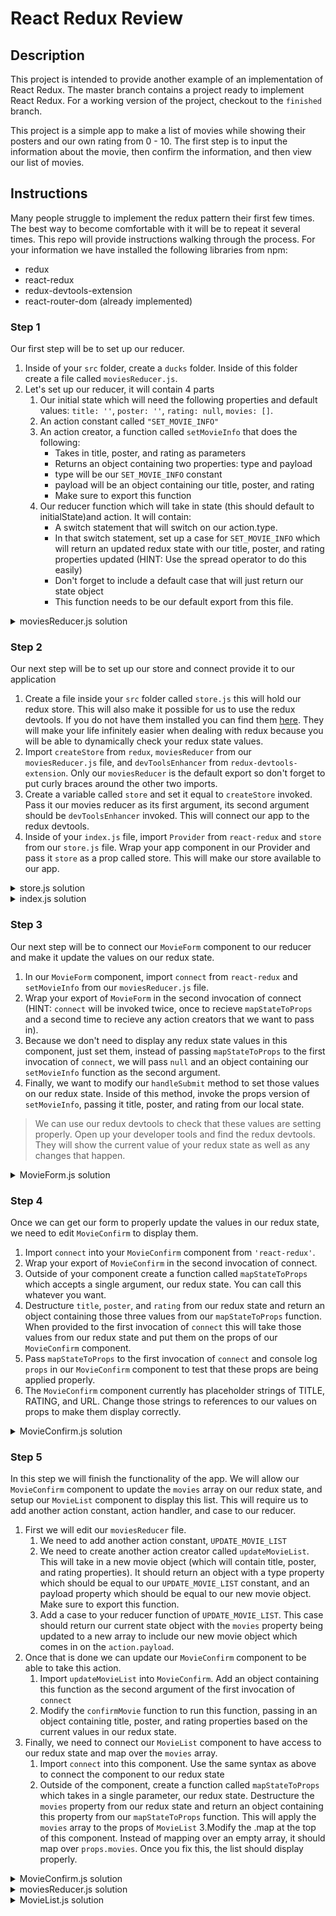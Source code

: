 # React Redux Review

## Description

This project is intended to provide another example of an implementation of React Redux. The master branch contains a project ready to implement React Redux. For a working version of the project, checkout to the `finished` branch.

This project is a simple app to make a list of movies while showing their posters and our own rating from 0 - 10. The first step is to input the information about the movie, then confirm the information, and then view our list of movies.

## Instructions

Many people struggle to implement the redux pattern their first few times. The best way to become comfortable with it will be to repeat it several times. This repo will provide instructions walking through the process. For your information we have installed the following libraries from npm:

- redux
- react-redux
- redux-devtools-extension
- react-router-dom (already implemented)

### Step 1

Our first step will be to set up our reducer.

1. Inside of your `src` folder, create a `ducks` folder. Inside of this folder create a file called `moviesReducer.js`.
2. Let's set up our reducer, it will contain 4 parts
   1. Our initial state which will need the following properties and default values: `title: ''`, `poster: ''`, `rating: null`, `movies: []`.
   2. An action constant called `"SET_MOVIE_INFO"`
   3. An action creator, a function called `setMovieInfo` that does the following:
      - Takes in title, poster, and rating as parameters
      - Returns an object containing two properties: type and payload
      - type will be our `SET_MOVIE_INFO` constant
      - payload will be an object containing our title, poster, and rating
      - Make sure to export this function
   4. Our reducer function which will take in state (this should default to initialState)and action. It will contain:
      - A switch statement that will switch on our action.type.
      - In that switch statement, set up a case for `SET_MOVIE_INFO` which will return an updated redux state with our title, poster, and rating properties updated (HINT: Use the spread operator to do this easily)
      - Don't forget to include a default case that will just return our state object
      - This function needs to be our default export from this file.

<details>
  <summary>moviesReducer.js solution</summary>

```js
const initialState = {
  title: '',
  poster: '',
  rating: null,
  movies: [],
}

const SET_MOVIE_INFO = 'SET_MOVIE_INFO'

export const setMovieInfo = (title, poster, rating) => {
  return {
    type: SET_MOVIE_INFO,
    payload: { title, poster, rating },
  }
}

function moviesReducer(state = initialState, action) {
  switch (action.type) {
    case SET_MOVIE_INFO:
      return { ...state, ...action.payload }
    default:
      return state
  }
}

export default moviesReducer
```

</details>

### Step 2

Our next step will be to set up our store and connect provide it to our application

1. Create a file inside your `src` folder called `store.js` this will hold our redux store. This will also make it possible for us to use the redux devtools. If you do not have them installed you can find them [here](https://chrome.google.com/webstore/detail/redux-devtools/lmhkpmbekcpmknklioeibfkpmmfibljd?hl=en). They will make your life infinitely easier when dealing with redux because you will be able to dynamically check your redux state values.
2. Import `createStore` from `redux`, `moviesReducer` from our `moviesReducer.js` file, and `devToolsEnhancer` from `redux-devtools-extension`. Only our `moviesReducer` is the default export so don't forget to put curly braces around the other two imports.
3. Create a variable called `store` and set it equal to `createStore` invoked. Pass it our movies reducer as its first argument, its second argument should be `devToolsEnhancer` invoked. This will connect our app to the redux devtools.
4. Inside of your `index.js` file, import `Provider` from `react-redux` and `store` from our `store.js` file. Wrap your app component in our Provider and pass it `store` as a prop called store. This will make our store available to our app.

<details>
<summary>store.js solution</summary>

```js
import { createStore } from 'redux'
import moviesReducer from './ducks/moviesReducer'
import { devToolsEnhancer } from 'redux-devtools-extension'

export default createStore(moviesReducer, devToolsEnhancer())
```

</details>

<details>
<summary>index.js solution</summary>

```js
import React from 'react'
import ReactDOM from 'react-dom'
import './index.css'
import App from './App'
import { HashRouter as Router } from 'react-router-dom'
import { Provider } from 'react-redux'
import store from './store'

ReactDOM.render(
  <Router>
    <Provider store={store}>
      <App />
    </Provider>
  </Router>,
  document.getElementById('root')
)
```

</details>

### Step 3

Our next step will be to connect our `MovieForm` component to our reducer and make it update the values on our redux state.

1. In our `MovieForm` component, import `connect` from `react-redux` and `setMovieInfo` from our `moviesReducer.js` file.
2. Wrap your export of `MovieForm` in the second invocation of connect (HINT: `connect` will be invoked twice, once to recieve `mapStateToProps` and a second time to recieve any action creators that we want to pass in).
3. Because we don't need to display any redux state values in this component, just set them, instead of passing `mapStateToProps` to the first invocation of `connect`, we will pass `null` and an object containing our `setMovieInfo` function as the second argument.
4. Finally, we want to modify our `handleSubmit` method to set those values on our redux state. Inside of this method, invoke the props version of `setMovieInfo`, passing it title, poster, and rating from our local state.

> We can use our redux devtools to check that these values are setting properly. Open up your developer tools and find the redux devtools. They will show the current value of your redux state as well as any changes that happen.

<details>
<summary>MovieForm.js solution</summary>

```js
import React, { Component } from 'react'
import { connect } from 'react-redux'
import { setMovieInfo } from '../ducks/moviesReducer'
import styles from './styles'

class MovieForm extends Component {
  //Constructor and handle change methods.  These do not need to be changed.

  handleSubmit = e => {
    e.preventDefault()
    const { title, poster, rating } = this.state

    this.props.setMovieInfo(title, poster, rating)

    this.props.history.push('/confirm')
  }

  //Render method this does not need to be changed.
}

export default connect(
  null,
  { setMovieInfo }
)(MovieForm)
```

</details>

### Step 4

Once we can get our form to properly update the values in our redux state, we need to edit `MovieConfirm` to display them.

1. Import `connect` into your `MovieConfirm` component from `'react-redux'`.
2. Wrap your export of `MovieConfirm` in the second invocation of connect.
3. Outside of your component create a function called `mapStateToProps` which accepts a single argument, our redux state. You can call this whatever you want.
4. Destructure `title`, `poster`, and `rating` from our redux state and return an object containing those three values from our `mapStateToProps` function. When provided to the first invocation of `connect` this will take those values from our redux state and put them on the props of our `MovieConfirm` component.
5. Pass `mapStateToProps` to the first invocation of `connect` and console log `props` in our `MovieConfirm` component to test that these props are being applied properly.
6. The `MovieConfirm` component currently has placeholder strings of TITLE, RATING, and URL. Change those strings to references to our values on props to make them display correctly.

<details>
<summary>MovieConfirm.js solution</summary>

```js
import React from 'react'
import { connect } from 'react-redux'
import { updateMovieList } from '../ducks/moviesReducer'
import styles from './styles'

const MovieConfirm = props => {
  const { title, poster, rating } = props
  const confirmMovie = () => {
    props.history.push('/list')
  }

  console.log(props)

  return (
    <div style={styles.container}>
      <p style={styles.containerHeading}>CONFIRM YOUR DETAILS</p>
      <p style={styles.confirmText}>{`${title} - ${rating}`}</p>
      <img src={poster} alt="Movie Poster" />
      <div>
        <button
          onClick={() => props.history.push('/')}
          style={styles.formButton}
        >
          BACK
        </button>
        <button onClick={confirmMovie} style={styles.formButton}>
          CONFIRM
        </button>
      </div>
    </div>
  )
}

const mapStateToProps = state => {
  const { title, poster, rating } = state

  return { title, poster, rating }
}

export default connect(mapStateToProps)(MovieConfirm)
```

</details>

### Step 5

In this step we will finish the functionality of the app. We will allow our `MovieConfirm` component to update the `movies` array on our redux state, and setup our `MovieList` component to display this list. This will require us to add another action constant, action handler, and case to our reducer.

1. First we will edit our `moviesReducer` file.
   1. We need to add another action constant, `UPDATE_MOVIE_LIST`
   2. We need to create another action creator called `updateMovieList`. This will take in a new movie object (which will contain title, poster, and rating properties). It should return an object with a type property which should be equal to our `UPDATE_MOVIE_LIST` constant, and an payload property which should be equal to our new movie object. Make sure to export this function.
   3. Add a case to your reducer function of `UPDATE_MOVIE_LIST`. This case should return our current state object with the `movies` property being updated to a new array to include our new movie object which comes in on the `action.payload`.
2. Once that is done we can update our `MovieConfirm` component to be able to take this action.
   1. Import `updateMovieList` into `MovieConfirm`. Add an object containing this function as the second argument of the first invocation of `connect`
   2. Modify the `confirmMovie` function to run this function, passing in an object containing title, poster, and rating properties based on the current values in our redux state.
3. Finally, we need to connect our `MovieList` component to have access to our redux state and map over the `movies` array.
   1. Import `connect` into this component. Use the same syntax as above to connect the component to our redux state
   2. Outside of the component, create a function called `mapStateToProps` which takes in a single parameter, our redux state. Destructure the `movies` property from our redux state and return an object containing this property from our `mapStateToProps` function. This will apply the `movies` array to the props of `MovieList`
      3.Modify the .map at the top of this component. Instead of mapping over an empty array, it should map over `props.movies`. Once you fix this, the list should display properly.

<details>
<summary>MovieConfirm.js solution</summary>

```js
import React from 'react'
import { connect } from 'react-redux'
import { updateMovieList } from '../ducks/moviesReducer'
import styles from './styles'

const MovieConfirm = props => {
  const { title, poster, rating } = props
  const confirmMovie = () => {
    props.updateMovieList({ title, poster, rating })
    props.history.push('/list')
  }

  //return should remain unchanged
}

const mapStateToProps = state => {
  const { title, poster, rating } = state

  return { title, poster, rating }
}

export default connect(
  mapStateToProps,
  { updateMovieList }
)(MovieConfirm)
```

</details>

<details>
<summary>moviesReducer.js solution</summary>

```js
const initialState = {
  title: '',
  poster: '',
  rating: null,
  movies: [],
}

const SET_MOVIE_INFO = 'SET_MOVIE_INFO'
const UPDATE_MOVIE_LIST = 'UPDATE_MOVIE_LIST'

export const setMovieInfo = (title, poster, rating) => {
  return {
    type: SET_MOVIE_INFO,
    payload: { title, poster, rating },
  }
}

export const updateMovieList = newMovie => {
  return {
    type: UPDATE_MOVIE_LIST,
    payload: newMovie,
  }
}

function moviesReducer(state = initialState, action) {
  switch (action.type) {
    case SET_MOVIE_INFO:
      return { ...state, ...action.payload }
    case UPDATE_MOVIE_LIST:
      return {
        ...state,
        title: '',
        poster: '',
        rating: null,
        movies: [...state.movies, action.payload],
      }
    default:
      return state
  }
}

export default moviesReducer
```

</details>

<details>
<summary>MovieList.js solution</summary>

```js
import React from 'react'
import { connect } from 'react-redux'
import styles from './styles'

const MovieList = props => {
  const movieList = props.movies.map(element => {
    return (
      <div style={styles.movieListItem}>
        <img style={styles.poster} src={element.poster} alt={element.title} />
        <div style={styles.listItemInfo}>
          <p style={styles.listItemText}>{element.title}</p>
          <p style={styles.listItemText}>{element.rating}/10</p>
        </div>
      </div>
    )
  })

  return (
    <div style={styles.container}>
      <p style={styles.containerHeading}>A LIST OF MOVIES</p>
      {movieList}
    </div>
  )
}

const mapStateToProps = state => {
  const { movies } = state
  return { movies }
}
export default connect(mapStateToProps)(MovieList)
```

</details>
